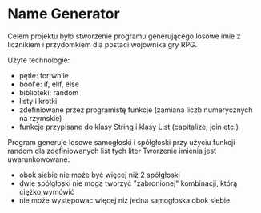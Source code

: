 # **Name Generator**

Celem projektu było stworzenie programu generującego losowe imie z licznikiem i przydomkiem dla postaci wojownika gry RPG.

Użyte technologie:
- pętle: for;while
- bool'e: if, elif, else
- biblioteki: random
- listy i krotki
- zdefiniowane przez programistę funkcje (zamiana liczb numerycznych na rzymskie)
- funkcje przypisane do klasy String i klasy List (capitalize, join etc.)

Program generuje losowe samogłoski i spółgłoski przy użyciu funkcji random dla zdefiniowanych list tych liter
Tworzenie imienia jest uwarunkowowane:
- obok siebie nie może być więcej niż 2 spółgłoski
- dwie spółgłoski nie mogą tworzyć "zabronionej" kombinacji, którą ciężko wymówić
- nie może występowac więcej niż jedna samogłoska obok siebie